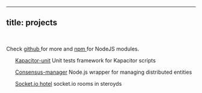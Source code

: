 
---
title: projects
---

<br>

<p>Check <a target="_blank" href="github.com/gpestana"> github </a> for more and <a target="_blank" href="https://www.npmjs.com/~gpestana"> npm </a> for NodeJS modules.</p>

<ul style="list-style: none;">
	<li><p><a target="_blank" href="https://github.com/gpestana/kapacitor-unit">Kapacitor-unit</a> Unit tests framework for Kapacitor scripts</p></li>
	<li><p><a target="_blank" href="https://github.com/gpestana/consensus-manager">Consensus-manager</a> Node.js wrapper for managing distributed entities</p></li>
	<li><p><a target="_blank" href="https://github.com/gpestana/socket.io-hotel">Socket.io hotel</a> socket.io rooms in steroyds</p></li>        
</ul>

<br>
